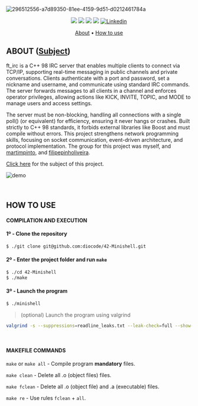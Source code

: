 ![296512556-a7d89350-81ee-4159-9d51-d0212461784a](https://github.com/diocode/42-Minishell/assets/107859177/b934a795-bd43-4029-9adf-f868d3825754)


<p align="center">
	<img src="https://img.shields.io/badge/status-finished-success?color=%2312bab9&style=flat-square"/>
	<img src="https://img.shields.io/badge/evaluated-05%20%2F%2012%20%2F%202024-success?color=%2312bab9&style=flat-square"/>
	<img src="https://img.shields.io/badge/score-100%20%2F%20100-success?color=%2312bab9&style=flat-square"/>
	<img src="https://img.shields.io/github/last-commit/diocode/42-Minishell?color=%2312bab9&style=flat-square"/>
	<a href='https://www.linkedin.com/in/diogo-gsilva' target="_blank"><img alt='Linkedin' src='https://img.shields.io/badge/LinkedIn-100000?style=flat-square&logo=Linkedin&logoColor=white&labelColor=0A66C2&color=0A66C2'/></a>
</p>

<p align="center">
	<a href="#about">About</a> •
	<a href="#how-to-use">How to use</a>
</p>

## ABOUT ([Subject](/.github/en.subject.pdf))

ft_irc is a C++ 98 IRC server that enables multiple clients to connect via TCP/IP, supporting real-time messaging in public channels and private conversations. Clients authenticate with a port and password, set a nickname and username, and communicate using standard IRC commands. The server forwards messages to all clients in a channel and enforces operator privileges, allowing actions like KICK, INVITE, TOPIC, and MODE to manage users and access settings.

The server must be non-blocking, handling all connections with a single poll() (or equivalent) for efficiency, ensuring it never hangs or crashes. Built strictly to C++ 98 standards, it forbids external libraries like Boost and must compile without errors. This project strengthens network programming skills, focusing on socket communication, event-driven architecture, and protocol implementation. The group for this project was myself, and [martimpinto](https://github.com/MartimPinto), and [filipepinholiveira](https://github.com/filipepinholiveira).

<a href="/.github/en.subject.pdf">Click here</a> for the subject of this project.

![demo](https://github.com/user-attachments/assets/53e5faa5-0f94-45b3-a62f-93fac40d08a0)


<br>

## HOW TO USE
#### COMPILATION AND EXECUTION
#### 1º - Clone the repository
```bash
$ ./git clone git@github.com:diocode/42-Minishell.git
```

#### 2º - Enter the project folder and run `make`
```bash
$ ./cd 42-Minishell
$ ./make
```

#### 3º - Launch the program
```bash
$ ./minishell
```

> (optional) Launch the program using valgrind
```bash
valgrind -s --suppressions=readline_leaks.txt --leak-check=full --show-leak-kinds=all ./minishell
```

<br>

#### MAKEFILE COMMANDS
`make` or `make all` - Compile program **mandatory** files.

`make clean` - Delete all .o (object files) files.

`make fclean` - Delete all .o (object file) and .a (executable) files.

`make re` - Use rules `fclean` + `all`.
